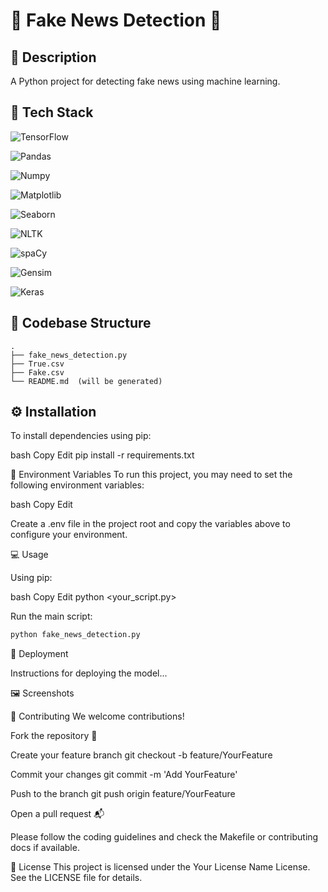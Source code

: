 # 🌟 Fake News Detection 🌟

## 📝 Description
A Python project for detecting fake news using machine learning.


## 🚀 Tech Stack


![TensorFlow](URL_to_tensorflow_icon)

![Pandas](URL_to_pandas_icon)

![Numpy](URL_to_numpy_icon)

![Matplotlib](URL_to_matplotlib_icon)

![Seaborn](URL_to_seaborn_icon)

![NLTK](URL_to_nltk_icon)

![spaCy](URL_to_spacy_icon)

![Gensim](URL_to_gensim_icon)

![Keras](URL_to_keras_icon)




## 📂 Codebase Structure

    .
    ├── fake_news_detection.py
    ├── True.csv
    ├── Fake.csv
    └── README.md  (will be generated)
    


## ⚙️ Installation


To install dependencies using pip:

bash
Copy
Edit
pip install -r requirements.txt




🔐 Environment Variables
To run this project, you may need to set the following environment variables:

bash
Copy
Edit

Create a .env file in the project root and copy the variables above to configure your environment.

💻 Usage

Using pip:

bash
Copy
Edit
python <your_script.py>



Run the main script:
```bash
python fake_news_detection.py
```


🚀 Deployment

Instructions for deploying the model...


🖼️ Screenshots


🤝 Contributing
We welcome contributions!

Fork the repository 🍴

Create your feature branch git checkout -b feature/YourFeature

Commit your changes git commit -m 'Add YourFeature'

Push to the branch git push origin feature/YourFeature

Open a pull request 📬

Please follow the coding guidelines and check the Makefile or contributing docs if available.

📄 License
This project is licensed under the Your License Name License. See the LICENSE file for details.
